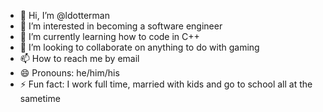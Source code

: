 - 👋 Hi, I’m @ldotterman
- 👀 I’m interested in becoming a software engineer
- 🌱 I’m currently learning how to code in C++
- 💞️ I’m looking to collaborate on anything to do with gaming
- 📫 How to reach me by email
- 😄 Pronouns: he/him/his
- ⚡ Fun fact: I work full time, married with kids and go to school all at the sametime

<!---
ldotterman/ldotterman is a ✨ special ✨ repository because its `README.md` (this file) appears on your GitHub profile.
You can click the Preview link to take a look at your changes.
--->

